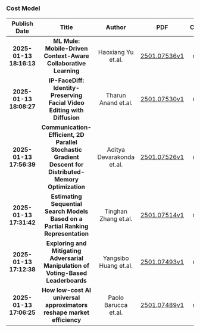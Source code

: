 
### Cost Model
|Publish Date|Title|Author|PDF|Code|
| :---: | :---: | :---: | :---: | :---: |
|**2025-01-13 18:16:13**|**ML Mule: Mobile-Driven Context-Aware Collaborative Learning**|Haoxiang Yu et.al.|[2501.07536v1](http://arxiv.org/abs/2501.07536v1)|null|
|**2025-01-13 18:08:27**|**IP-FaceDiff: Identity-Preserving Facial Video Editing with Diffusion**|Tharun Anand et.al.|[2501.07530v1](http://arxiv.org/abs/2501.07530v1)|null|
|**2025-01-13 17:56:39**|**Communication-Efficient, 2D Parallel Stochastic Gradient Descent for   Distributed-Memory Optimization**|Aditya Devarakonda et.al.|[2501.07526v1](http://arxiv.org/abs/2501.07526v1)|null|
|**2025-01-13 17:31:42**|**Estimating Sequential Search Models Based on a Partial Ranking   Representation**|Tinghan Zhang et.al.|[2501.07514v1](http://arxiv.org/abs/2501.07514v1)|null|
|**2025-01-13 17:12:38**|**Exploring and Mitigating Adversarial Manipulation of Voting-Based   Leaderboards**|Yangsibo Huang et.al.|[2501.07493v1](http://arxiv.org/abs/2501.07493v1)|null|
|**2025-01-13 17:06:25**|**How low-cost AI universal approximators reshape market efficiency**|Paolo Barucca et.al.|[2501.07489v1](http://arxiv.org/abs/2501.07489v1)|null|
